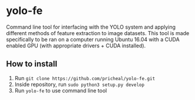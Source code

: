 # yolo-fe
Command line tool for interfacing with the YOLO system and applying different methods of feature extraction to image datasets. This tool is made specifically to be ran on a computer running Ubuntu 16.04 with a CUDA enabled GPU (with appropriate drivers + CUDA installed).

## How to install
1. Run `git clone https://github.com/pricheal/yolo-fe.git`
2. Inside repository, run `sudo python3 setup.py develop`
3. Run `yolo-fe` to use command line tool
